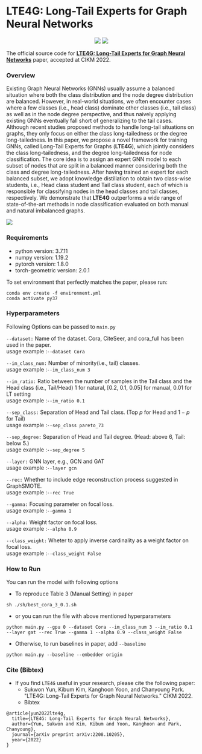 # LTE4G: Long-Tail Experts for Graph Neural Networks

<p align="center">   
    <a href="https://pytorch.org/" alt="PyTorch">
      <img src="https://img.shields.io/badge/PyTorch-%23EE4C2C.svg?e&logo=PyTorch&logoColor=white" /></a>
    <a href="https://www.cikm2022.org/" alt="Conference">
        <img src="https://img.shields.io/badge/CIKM'22-brightgreen" /></a>
</p>

The official source code for **[LTE4G: Long-Tail Experts for Graph Neural Networks](https://arxiv.org/abs/2208.10205)** paper, accepted at CIKM 2022.


### Overview
Existing Graph Neural Networks (GNNs) usually assume a balanced situation where both the class distribution and the node degree
distribution are balanced. However, in real-world situations, we often encounter cases where a few classes (i.e., head class) dominate other classes (i.e., tail class) as well as in the node degree perspective, and thus naively applying existing GNNs eventually fall short of generalizing to the tail cases. Although recent studies proposed methods to handle long-tail situations on graphs, they only focus on either the class long-tailedness or the degree long-tailedness. In this paper, we propose a novel framework for training GNNs, called Long-Tail Experts for Graphs (**LTE4G**), which jointly considers the class long-tailedness, and the degree long-tailedness for node classification. The core idea is to assign an expert GNN model to each subset of nodes that are split in a balanced manner considering both the class and degree long-tailedness. After having trained an expert for each balanced subset, we adopt knowledge distillation to obtain two class-wise students, i.e., Head class student and Tail class student, each of which is responsible for classifying nodes in the head classes and tail classes, respectively. We demonstrate that **LTE4G** outperforms a wide range of state-of-the-art methods in node classification evaluated on both manual and natural imbalanced graphs. 

<img src="https://user-images.githubusercontent.com/68312164/185851453-53771970-6f06-4b64-a7e3-a70766f8c41a.png">

### Requirements
- python version: 3.7.11
- numpy version: 1.19.2
- pytorch version: 1.8.0
- torch-geometric version: 2.0.1

To set environment that perfectly matches the paper, please run: 
```
conda env create -f environment.yml
conda activate py37
```

### Hyperparameters
Following Options can be passed to `main.py`

`--dataset:` Name of the dataset. Cora, CiteSeer, and cora_full has been used in the paper.  
usage example :`--dataset Cora`

`--im_class_num:`
Number of minority(i.e., tail) classes.  
usage example :`--im_class_num 3`

`--im_ratio:`
Ratio between the number of samples in the Tail class and the Head class (i.e., Tail/Head) 1 for natural, [0.2, 0.1, 0.05] for manual, 0.01 for LT setting  
usage example :`--im_ratio 0.1`

`--sep_class:`
Separation of Head and Tail class. (Top $p$ for Head and $1-p$ for Tail)  
usage example :`--sep_class pareto_73`

`--sep_degree:`
Separation of Head and Tail degree. (Head: above 6, Tail: below 5.)  
usage example :`--sep_degree 5`

`--layer:`
GNN layer, e.g., GCN and GAT  
usage example :`--layer gcn`

`--rec:`
Whether to include edge reconstruction process suggested in GraphSMOTE.  
usage example :`--rec True`

`--gamma:`
Focusing parameter on focal loss.  
usage example :`--gamma 1`

`--alpha:`
Weight factor on focal loss.  
usage example :`--alpha 0.9`

`--class_weight:`
Wheter to apply inverse cardinality as a weight factor on focal loss.  
usage example :`--class_weight False`


### How to Run

You can run the model with following options
- To reproduce Table 3 (Manual Setting) in paper
```
sh ./sh/best_cora_3_0.1.sh
```

- or you can run the file with above mentioned hyperparameters
```
python main.py --gpu 0 --dataset Cora --im_class_num 3 --im_ratio 0.1 --layer gat --rec True --gamma 1 --alpha 0.9 --class_weight False
```

- Otherwise, to run baselines in paper, add `--baseline`
```
python main.py --baseline --embedder origin
```

### Cite (Bibtex)
- If you find ``LTE4G`` useful in your research, please cite the following paper:
  - Sukwon Yun, Kibum Kim, Kanghoon Yoon, and Chanyoung Park. "LTE4G: Long-Tail Experts for Graph Neural Networks." CIKM 2022.
  - Bibtex
```
@article{yun2022lte4g,
  title={LTE4G: Long-Tail Experts for Graph Neural Networks},
  author={Yun, Sukwon and Kim, Kibum and Yoon, Kanghoon and Park, Chanyoung},
  journal={arXiv preprint arXiv:2208.10205},
  year={2022}
}
```
